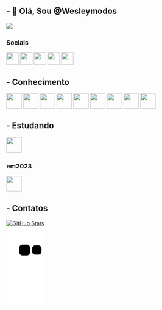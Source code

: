 ## - 👋 Olá, Sou @Wesleymodos
<img src='https://media.giphy.com/media/XO8RMtRaK73isIt0i2/giphy.gif'>



### Socials
<div>
<a href="https://www.dev.to/wesleymodos" target="_blank" rel="noreferrer"><img src="https://raw.githubusercontent.com/danielcranney/readme-generator/main/public/icons/socials/devdotto.svg" width="32" height="32" /></a> 
<a href="https://www.github.com/Wesleymodos" target="_blank" rel="noreferrer"><img src="https://raw.githubusercontent.com/danielcranney/readme-generator/main/public/icons/socials/github.svg" width="32" height="32" /></a>
<a href="http://www.instagram.com/wesleymodos" target="_blank" rel="noreferrer"><img src="https://raw.githubusercontent.com/danielcranney/readme-generator/main/public/icons/socials/instagram.svg" width="32" height="32" /></a>
    <a href="https://www.linkedin.com/in/wesley-modos-2281a158/" target="_blank" rel="noreferrer"><img src="https://raw.githubusercontent.com/danielcranney/readme-generator/main/public/icons/socials/linkedin.svg" width="32" height="32" /></a>
    <a href="https://www.twitch.tv/wesleymodos" target="_blank" rel="noreferrer"><img src="https://raw.githubusercontent.com/danielcranney/readme-generator/main/public/icons/socials/twitch.svg" width="32" height="32" /></a>
</div>

## - Conhecimento

<div>
    <img src="https://cdn.jsdelivr.net/gh/devicons/devicon/icons/linux/linux-original.svg" width="40" height="40"/>
      <img src="https://cdn.jsdelivr.net/gh/devicons/devicon/icons/git/git-original.svg" width="40" height="40"/>
      <img src="https://cdn.jsdelivr.net/gh/devicons/devicon/icons/html5/html5-original-wordmark.svg" width="40" height="40"/>
      <img src="https://cdn.jsdelivr.net/gh/devicons/devicon/icons/css3/css3-original-wordmark.svg" width="40" height="40"/>
      <img src="https://cdn.jsdelivr.net/gh/devicons/devicon/icons/javascript/javascript-original.svg" width="40" height="40"/>
      <img src="https://cdn.jsdelivr.net/gh/devicons/devicon/icons/bootstrap/bootstrap-original-wordmark.svg" width="40" height="40"/>
      <img src="https://cdn.jsdelivr.net/gh/devicons/devicon/icons/apache/apache-original-wordmark.svg" width="40" height="40"/>
      <img src="https://cdn.jsdelivr.net/gh/devicons/devicon/icons/mysql/mysql-original-wordmark.svg" width="40" height="40"/>
    <img src="https://cdn.jsdelivr.net/gh/devicons/devicon/icons/php/php-original.svg" width="40" height="40"/>
</div>

## - Estudando
<div>
  <img src="https://cdn.jsdelivr.net/gh/devicons/devicon/icons/php/php-original.svg" width="40" height="40"/>
  
  ### em2023
  <img src="https://cdn.jsdelivr.net/gh/devicons/devicon/icons/flutter/flutter-original.svg"  width="40" height="40"/>


## - Contatos


[![GitHub Stats](https://github-readme-stats.vercel.app/api?username=Wesleymodos&show_icons=true&count_private=true)](https://github.com/Wesleymodos)



![Snake animation](https://github.com/wesleymodos/Wesleymodos/blob/output/github-contribution-grid-snake.svg)
